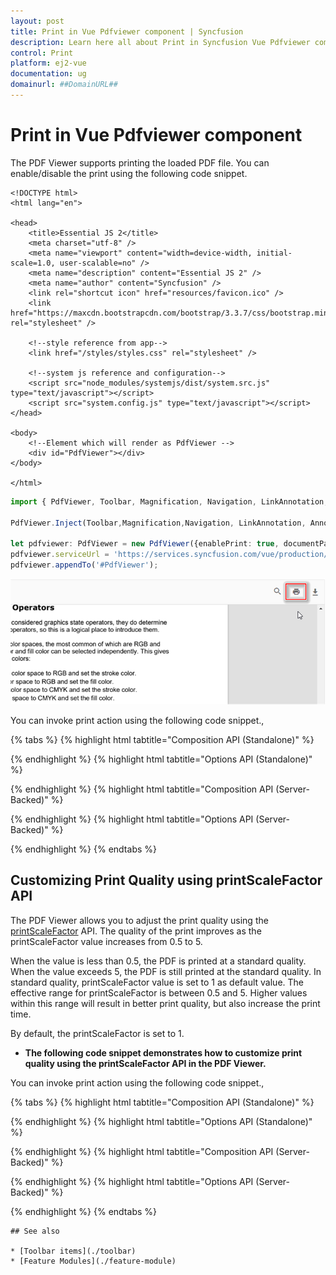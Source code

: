 ```yaml
---
layout: post
title: Print in Vue Pdfviewer component | Syncfusion
description: Learn here all about Print in Syncfusion Vue Pdfviewer component of Syncfusion Essential JS 2 and more.
control: Print 
platform: ej2-vue
documentation: ug
domainurl: ##DomainURL##
---
```

# Print in Vue Pdfviewer component

The PDF Viewer supports printing the loaded PDF file. You can enable/disable the print using the following code snippet.

```
<!DOCTYPE html>
<html lang="en">

<head>
    <title>Essential JS 2</title>
    <meta charset="utf-8" />
    <meta name="viewport" content="width=device-width, initial-scale=1.0, user-scalable=no" />
    <meta name="description" content="Essential JS 2" />
    <meta name="author" content="Syncfusion" />
    <link rel="shortcut icon" href="resources/favicon.ico" />
    <link href="https://maxcdn.bootstrapcdn.com/bootstrap/3.3.7/css/bootstrap.min.css" rel="stylesheet" />

    <!--style reference from app-->
    <link href="/styles/styles.css" rel="stylesheet" />

    <!--system js reference and configuration-->
    <script src="node_modules/systemjs/dist/system.src.js" type="text/javascript"></script>
    <script src="system.config.js" type="text/javascript"></script>
</head>

<body>
    <!--Element which will render as PdfViewer -->
    <div id="PdfViewer"></div>
</body>

</html>
```

```ts
import { PdfViewer, Toolbar, Magnification, Navigation, LinkAnnotation, Annotation, ThumbnailView,BookmarkView, TextSelection} from '@syncfusion/ej2-pdfviewer';

PdfViewer.Inject(Toolbar,Magnification,Navigation, LinkAnnotation, Annotation, ThumbnailView,BookmarkView, TextSelection);

let pdfviewer: PdfViewer = new PdfViewer({enablePrint: true, documentPath:'PDF_Succinctly.pdf'});
pdfviewer.serviceUrl = 'https://services.syncfusion.com/vue/production/api/pdfviewer';
pdfviewer.appendTo('#PdfViewer');

```

![Alt text](./images/print.png)

You can invoke print action using the following code snippet.,


{% tabs %}
{% highlight html tabtitle="Composition API (Standalone)" %}

<template>
  <div id="app">
    <button v-on:click="printClicked">Print</button>
    <ejs-pdfviewer id="pdfViewer" ref="pdfviewer" :documentPath="documentPath" :resourceUrl="resourceUrl">
    </ejs-pdfviewer>
  </div>
</template>

<script setup>
import {
  PdfViewerComponent as EjsPdfviewer, Toolbar, Magnification, Navigation,
  LinkAnnotation, BookmarkView, Annotation, ThumbnailView,
  Print, TextSelection, TextSearch, FormFields, FormDesigner
} from '@syncfusion/ej2-vue-pdfviewer';
import { provide, ref } from 'vue';

const pdfviewer = ref(null);
const documentPath = "https://cdn.syncfusion.com/content/pdf/pdf-succinctly.pdf";
const resourceUrl = "https://cdn.syncfusion.com/ej2/24.1.41/dist/ej2-pdfviewer-lib";

provide('PdfViewer', [Toolbar, Magnification, Navigation, LinkAnnotation, BookmarkView, Annotation,
  ThumbnailView, Print, TextSelection, TextSearch, FormFields, FormDesigner])

const printClicked = function (args) {
  pdfviewer.value.ej2Instances.print.print();
}

</script>

{% endhighlight %}
{% highlight html tabtitle="Options API (Standalone)" %}

<template>
  <div id="app">
    <button v-on:click="printClicked">Print</button>
    <ejs-pdfviewer id="pdfViewer" ref="pdfviewer" :documentPath="documentPath" :resourceUrl="resourceUrl" >
    </ejs-pdfviewer>
  </div>
</template>

<script>
import {
  PdfViewerComponent, Toolbar, Magnification, Navigation,
  LinkAnnotation, BookmarkView, Annotation, ThumbnailView,
  Print, TextSelection, TextSearch, FormFields, FormDesigner
} from '@syncfusion/ej2-vue-pdfviewer';

export default {
  name: "App",
  components: {
    "ejs-pdfviewer": PdfViewerComponent
  },
  data() {
    return {
      documentPath: "https://cdn.syncfusion.com/content/pdf/pdf-succinctly.pdf",
      resourceUrl: "https://cdn.syncfusion.com/ej2/24.1.41/dist/ej2-pdfviewer-lib"
    };
  },
  provide: {
    PdfViewer: [Toolbar, Magnification, Navigation, LinkAnnotation, BookmarkView, Annotation,
      ThumbnailView, Print, TextSelection, TextSearch, FormFields, FormDesigner]
  },
  methods: {
    printClicked: function (args) {
      this.$refs.pdfviewer.ej2Instances.print.print();
    }
  }
}
</script>

{% endhighlight %}
{% highlight html tabtitle="Composition API (Server-Backed)" %}

<template>
  <div id="app">
    <button v-on:click="printClicked">Print</button>
    <ejs-pdfviewer id="pdfViewer" ref="pdfviewer" :serviceUrl="serviceUrl" :documentPath="documentPath">
    </ejs-pdfviewer>

  </div>
</template>

<script setup>
import {
  PdfViewerComponent as EjsPdfviewer, Toolbar, Magnification, Navigation,
  LinkAnnotation, BookmarkView, Annotation, ThumbnailView,
  Print, TextSelection, TextSearch, FormFields, FormDesigner
} from '@syncfusion/ej2-vue-pdfviewer';
import { provide, ref } from 'vue';

const pdfviewer = ref(null);
const serviceUrl = "https://services.syncfusion.com/vue/production/api/pdfviewer";
const documentPath = "https://cdn.syncfusion.com/content/pdf/pdf-succinctly.pdf";

provide('PdfViewer', [Toolbar, Magnification, Navigation, LinkAnnotation, BookmarkView, Annotation,
  ThumbnailView, Print, TextSelection, TextSearch, FormFields, FormDesigner])

const printClicked = function (args) {
  pdfviewer.value.ej2Instances.print.print();
}
</script>

{% endhighlight %}
{% highlight html tabtitle="Options API (Server-Backed)" %}

<template>
  <div id="app">
    <button v-on:click="printClicked">Print</button>
    <ejs-pdfviewer id="pdfViewer" ref="pdfviewer" :serviceUrl="serviceUrl" :documentPath="documentPath">
    </ejs-pdfviewer>

  </div>
</template>

<script>
import {
  PdfViewerComponent, Toolbar, Magnification, Navigation,
  LinkAnnotation, BookmarkView, Annotation, ThumbnailView,
  Print, TextSelection, TextSearch, FormFields, FormDesigner
} from '@syncfusion/ej2-vue-pdfviewer';

export default {
  name: "App",
  components: {
    "ejs-pdfviewer": PdfViewerComponent
  },
  data() {
    return {
      serviceUrl: "https://services.syncfusion.com/vue/production/api/pdfviewer",
      documentPath: "https://cdn.syncfusion.com/content/pdf/pdf-succinctly.pdf"
    };
  },
  provide: {
    PdfViewer: [Toolbar, Magnification, Navigation, LinkAnnotation, BookmarkView, Annotation,
      ThumbnailView, Print, TextSelection, TextSearch, FormFields, FormDesigner]
  },

  methods: {
    printClicked: function (args) {
      this.$refs.pdfviewer.ej2Instances.print.print();
    }
  }
}
</script>

{% endhighlight %}
{% endtabs %}

## Customizing Print Quality using printScaleFactor API

The PDF Viewer allows you to adjust the print quality using the [printScaleFactor](https://ej2.syncfusion.com/vue/documentation/api/pdfviewer/#printScaleFactor) API. The quality of the print improves as the printScaleFactor value increases from 0.5 to 5.

When the value is less than 0.5, the PDF is printed at a standard quality. When the value exceeds 5, the PDF is still printed at the standard quality. In standard quality, printScaleFactor value is set to 1 as default value.
The effective range for printScaleFactor is between 0.5 and 5. Higher values within this range will result in better print quality, but also increase the print time. 

By default, the printScaleFactor is set to 1.

* **The following code snippet demonstrates how to customize print quality using the printScaleFactor API in the PDF Viewer.**

You can invoke print action using the following code snippet.,


{% tabs %}
{% highlight html tabtitle="Composition API (Standalone)" %}

<template>
  <div id="app">
    <button v-on:click="printClicked">Print</button>
    <ejs-pdfviewer id="pdfViewer" ref="pdfviewer" :documentPath="documentPath" :resourceUrl="resourceUrl" 
    {/*By changing the printScaleFactor value we can adjust the quality of the PDF file*/}
    :printScaleFactor=0.5>
    </ejs-pdfviewer>
  </div>
</template>

<script setup>
import {
  PdfViewerComponent as EjsPdfviewer, Toolbar, Magnification, Navigation,
  LinkAnnotation, BookmarkView, Annotation, ThumbnailView,
  Print, TextSelection, TextSearch, FormFields, FormDesigner
} from '@syncfusion/ej2-vue-pdfviewer';
import { provide, ref } from 'vue';

const pdfviewer = ref(null);
const documentPath = "https://cdn.syncfusion.com/content/pdf/pdf-succinctly.pdf";
const resourceUrl = "https://cdn.syncfusion.com/ej2/27.1.48/dist/ej2-pdfviewer-lib";

provide('PdfViewer', [Toolbar, Magnification, Navigation, LinkAnnotation, BookmarkView, Annotation,
  ThumbnailView, Print, TextSelection, TextSearch, FormFields, FormDesigner])

const printClicked = function (args) {
  pdfviewer.value.ej2Instances.print.print();
}

</script>

{% endhighlight %}
{% highlight html tabtitle="Options API (Standalone)" %}

<template>
  <div id="app">
    <button v-on:click="printClicked">Print</button>
    <ejs-pdfviewer id="pdfViewer" ref="pdfviewer" 
    :documentPath="documentPath" :resourceUrl="resourceUrl"
     {/*By changing the printScaleFactor value we can adjust the quality of the PDF file*/}
     :printScaleFactor=0.5 >
    </ejs-pdfviewer>
  </div>
</template>

<script>
import {
  PdfViewerComponent, Toolbar, Magnification, Navigation,
  LinkAnnotation, BookmarkView, Annotation, ThumbnailView,
  Print, TextSelection, TextSearch, FormFields, FormDesigner
} from '@syncfusion/ej2-vue-pdfviewer';

export default {
  name: "App",
  components: {
    "ejs-pdfviewer": PdfViewerComponent
  },
  data() {
    return {
      documentPath: "https://cdn.syncfusion.com/content/pdf/pdf-succinctly.pdf",
      resourceUrl: "https://cdn.syncfusion.com/ej2/27.1.48/dist/ej2-pdfviewer-lib"
    };
  },
  provide: {
    PdfViewer: [Toolbar, Magnification, Navigation, LinkAnnotation, BookmarkView, Annotation,
      ThumbnailView, Print, TextSelection, TextSearch, FormFields, FormDesigner]
  },
  methods: {
    printClicked: function (args) {
      this.$refs.pdfviewer.ej2Instances.print.print();
    }
  }
}
</script>

{% endhighlight %}
{% highlight html tabtitle="Composition API (Server-Backed)" %}

<template>
  <div id="app">
    <button v-on:click="printClicked">Print</button>
    <ejs-pdfviewer id="pdfViewer" ref="pdfviewer" :serviceUrl="serviceUrl" :documentPath="documentPath"
     {/*By changing the printScaleFactor value we can adjust the quality of the PDF file*/}
    :printScaleFactor=0.5>
    </ejs-pdfviewer>

  </div>
</template>

<script setup>
import {
  PdfViewerComponent as EjsPdfviewer, Toolbar, Magnification, Navigation,
  LinkAnnotation, BookmarkView, Annotation, ThumbnailView,
  Print, TextSelection, TextSearch, FormFields, FormDesigner
} from '@syncfusion/ej2-vue-pdfviewer';
import { provide, ref } from 'vue';

const pdfviewer = ref(null);
const serviceUrl = "https://services.syncfusion.com/vue/production/api/pdfviewer";
const documentPath = "https://cdn.syncfusion.com/content/pdf/pdf-succinctly.pdf";

provide('PdfViewer', [Toolbar, Magnification, Navigation, LinkAnnotation, BookmarkView, Annotation,
  ThumbnailView, Print, TextSelection, TextSearch, FormFields, FormDesigner])

const printClicked = function (args) {
  pdfviewer.value.ej2Instances.print.print();
}
</script>

{% endhighlight %}
{% highlight html tabtitle="Options API (Server-Backed)" %}

<template>
  <div id="app">
    <button v-on:click="printClicked">Print</button>
    <ejs-pdfviewer id="pdfViewer" ref="pdfviewer" :serviceUrl="serviceUrl" :documentPath="documentPath" 
     {/*By changing the printScaleFactor value we can adjust the quality of the PDF file*/}
    :printScaleFactor=0.5>
    </ejs-pdfviewer>

  </div>
</template>

<script>
import {
  PdfViewerComponent, Toolbar, Magnification, Navigation,
  LinkAnnotation, BookmarkView, Annotation, ThumbnailView,
  Print, TextSelection, TextSearch, FormFields, FormDesigner
} from '@syncfusion/ej2-vue-pdfviewer';

export default {
  name: "App",
  components: {
    "ejs-pdfviewer": PdfViewerComponent
  },
  data() {
    return {
      serviceUrl: "https://services.syncfusion.com/vue/production/api/pdfviewer",
      documentPath: "https://cdn.syncfusion.com/content/pdf/pdf-succinctly.pdf"
    };
  },
  provide: {
    PdfViewer: [Toolbar, Magnification, Navigation, LinkAnnotation, BookmarkView, Annotation,
      ThumbnailView, Print, TextSelection, TextSearch, FormFields, FormDesigner]
  },

  methods: {
    printClicked: function (args) {
      this.$refs.pdfviewer.ej2Instances.print.print();
    }
  }
}
</script>

{% endhighlight %}
{% endtabs %}

```
## See also

* [Toolbar items](./toolbar)
* [Feature Modules](./feature-module)